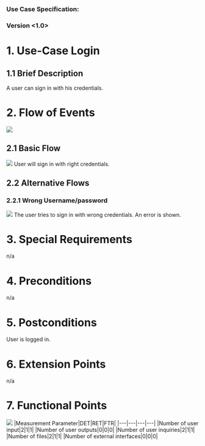 # <OneTpuch Next Gen>

### Use Case Specification: <Login>
### Version <1.0>

# 1.                  Use-Case Login
## 1.1               Brief Description
A user can sign in with his credentials.

# 2.                  Flow of Events
![](https://github.com/TheLordXII/OneTouch/blob/master/UCs/flowcharts/LoginUC.png)
## 2.1               Basic Flow
![](https://github.com/TheLordXII/OneTouch/blob/master/UCs/Screenshots/Login.png )
User will sign in with right credentials.
## 2.2               Alternative Flows
### 2.2.1         Wrong Username/password
![](https://github.com/TheLordXII/OneTouch/blob/master/UCs/Screenshots/Login%20failed.png)
The user tries to sign in with wrong credentials. An error is shown.
# 3.                  Special Requirements
n/a

# 4.                  Preconditions
n/a

# 5.                  Postconditions
User is logged in.

# 6.                  Extension Points
n/a

# 7.                  Functional Points
![](https://github.com/TheLordXII/OneTouch/blob/master/UCs/FP/Login.png)
|Measurement Parameter|DET|RET|FTR|
|---|---|---|---|
|Number of user input|2|1|1|
|Number of user outputs|0|0|0|
|Number of user inquiries|2|1|1|
|Number of files|2|1|1|
|Number of external interfaces|0|0|0|
